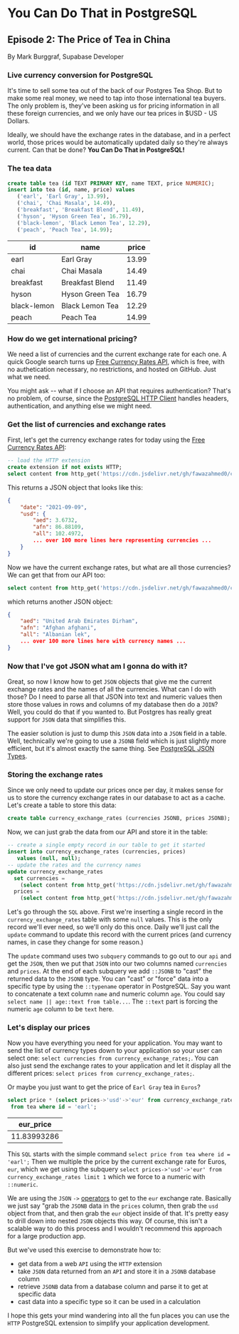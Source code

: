 # You Can Do That in PostgreSQL
## Episode 2: The Price of Tea in China 

By Mark Burggraf, Supabase Developer

### Live currency conversion for PostgreSQL
It's time to sell some tea out of the back of our Postgres Tea Shop.  But to make some real money, we need to tap into those international tea buyers.  The only problem is, they've been asking us for pricing information in all these foreign currencies, and we only have our tea prices in $USD - US Dollars.

Ideally, we should have the exchange rates in the database, and in a perfect world, those prices would be automatically updated daily so they're always current.  Can that be done?  **You Can Do That in PostgreSQL!**

### The tea data
```sql
create table tea (id TEXT PRIMARY KEY, name TEXT, price NUMERIC);
insert into tea (id, name, price) values 
   ('earl', 'Earl Gray', 13.99),
   ('chai', 'Chai Masala', 14.49),
   ('breakfast', 'Breakfast Blend', 11.49),
   ('hyson', 'Hyson Green Tea', 16.79),
   ('black-lemon', 'Black Lemon Tea', 12.29),
   ('peach', 'Peach Tea', 14.99);
```

| id          | name            | price |
| ----------- | --------------- | ----- |
| earl        | Earl Gray       | 13.99 |
| chai        | Chai Masala     | 14.49 |
| breakfast   | Breakfast Blend | 11.49 |
| hyson       | Hyson Green Tea | 16.79 |
| black-lemon | Black Lemon Tea | 12.29 |
| peach       | Peach Tea       | 14.99 |

### How do we get international pricing?
We need a list of currencies and the current exchange rate for each one.  A quick Google search turns up [Free Currency Rates API](https://github.com/fawazahmed0/currency-api), which is free, with no authetication necessary, no restrictions, and hosted on GitHub.  Just what we need.

You might ask -- what if I choose an API that requires authentication?  That's no problem, of course, since the [PostgreSQL HTTP Client](https://github.com/pramsey/pgsql-http) handles headers, authentication, and anything else we might need.

### Get the list of currencies and exchange rates
First, let's get the currency exchange rates for today using the [Free Currency Rates API](https://github.com/fawazahmed0/currency-api):
```sql
-- load the HTTP extension
create extension if not exists HTTP;
select content from http_get('https://cdn.jsdelivr.net/gh/fawazahmed0/currency-api@1/latest/currencies/usd.json');
```

This returns a JSON object that looks like this:
```json
{
    "date": "2021-09-09",
    "usd": {
        "aed": 3.6732,
        "afn": 86.88109,
        "all": 102.4972,
        ... over 100 more lines here representing currencies ...
    }
}
```
Now we have the current exchange rates, but what are all those currencies?  We can get that from our API too:
```sql
select content from http_get('https://cdn.jsdelivr.net/gh/fawazahmed0/currency-api@1/latest/currencies.json');
```
which returns another JSON object:
```json
{
    "aed": "United Arab Emirates Dirham",
    "afn": "Afghan afghani",
    "all": "Albanian lek",
    ... over 100 more lines here with currency names ...
}
```
### Now that I've got JSON what am I gonna do with it?
Great, so now I know how to get `JSON` objects that give me the current exchange rates and the names of all the currencies.  What can I do with those?  Do I need to parse all that JSON into text and numeric values then store those values in rows and columns of my database then do a `JOIN`?  Well, you could do that if you wanted to.  But Postgres has really great support for `JSON` data that simplifies this.

The easier solution is just to dump this `JSON` data into a `JSON` field in a table.  Well, technically we're going to use a `JSONB` field which is just slightly more efficient, but it's almost exactly the same thing.  See [PostgreSQL JSON Types](https://www.postgresql.org/docs/9.4/datatype-json.html).

### Storing the exchange rates
Since we only need to update our prices once per day, it makes sense for us to store the currency exchange rates in our database to act as a cache.  Let's create a table to store this data:
```sql
create table currency_exchange_rates (currencies JSONB, prices JSONB);
```
Now, we can just grab the data from our API and store it in the table:
```sql
-- create a single empty record in our table to get it started
insert into currency_exchange_rates (currencies, prices)
   values (null, null);
-- update the rates and the currency names
update currency_exchange_rates
  set currencies = 
    (select content from http_get('https://cdn.jsdelivr.net/gh/fawazahmed0/currency-api@1/latest/currencies.json'))::JSONB,
  prices = 
    (select content from http_get('https://cdn.jsdelivr.net/gh/fawazahmed0/currency-api@1/latest/currencies/usd.json'))::JSONB;
```
Let's go through the `SQL` above.  First we're inserting a single record in the `currency_exchange_rates` table with some `null` values.  This is the only record we'll ever need, so we'll only do this once.  Daily we'll just call the `update` command to update this record with the current prices (and currency names, in case they change for some reason.)

The `update` command uses two `subquery` commands to go out to our `api` and get the `JSON`, then we put that `JSON` into our two columns named `currencies` and `prices`.  At the end of each subquery we add `::JSONB` to "cast" the returned data to the `JSONB` type.  You can "cast" or "force" data into a specific type by using the `::typename` operator in PostgreSQL.  Say you want to concatenate a text column `name` and numeric column `age`.  You could say `select name || age::text from table...`.  The `::text` part is forcing the numeric `age` column to be `text` here.

### Let's display our prices
Now you have everything you need for your application.  You may want to send the list of currency types down to your application so your user can select one: `select currencies from currency_exchange_rates;`.  You can also just send the exchange rates to your application and let it display all the different prices: `select prices from currency_exchange_rates;`.  

Or maybe you just want to get the price of `Earl Gray` tea in `Euros`?

```sql
select price * (select prices->'usd'->'eur' from currency_exchange_rates limit 1)::numeric as eur_price
 from tea where id = 'earl';
```
| eur_price   |
| ----------- |
| 11.83993286 |
This `SQL` starts with the simple command `select price from tea where id = 'earl';`  Then we multiple the price by the current exchange rate for Euros, `eur`, which we get using the subquery `select prices->'usd'->'eur' from currency_exchange_rates limit 1` which we force to a numeric with `::numeric`.

We are using the `JSON` `->` [operators](https://www.postgresql.org/docs/9.5/functions-json.html) to get to the `eur` exchange rate.  Basically we just say "grab the `JSONB` data in the `prices` column, then grab the `usd` object from that, and then grab the `eur` object inside of that.  It's pretty easy to drill down into nested `JSON` objects this way.  Of course, this isn't a scalable way to do this process and I wouldn't recommend this approach for a large production app.

But we've used this exercise to demonstrate how to:
- get data from a web `API` using the `HTTP` extension
- take `JSON` data returned from an `API` and store it in a `JSONB` database column
- retrieve `JSONB` data from a database column and parse it to get at specific data
- cast data into a specific type so it can be used in a calculation

I hope this gets your mind wandering into all the fun places you can use the `HTTP` PostgreSQL extension to simplify your application development.
